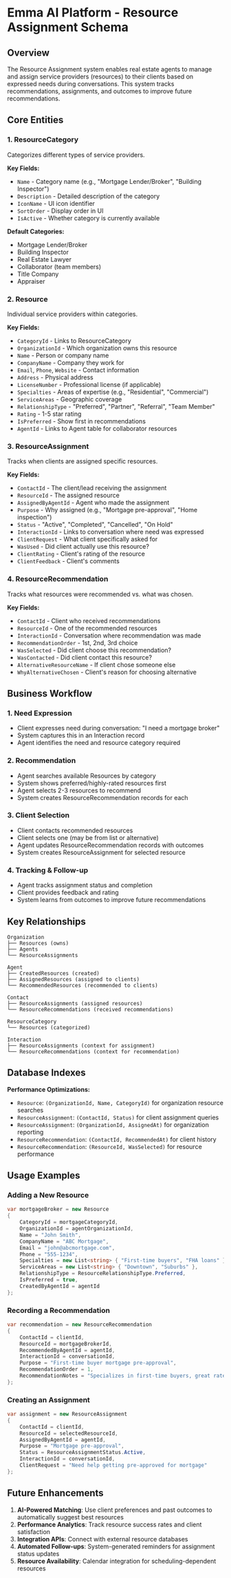 # Emma AI Platform - Resource Assignment Schema

## Overview

The Resource Assignment system enables real estate agents to manage and assign service providers (resources) to their clients based on expressed needs during conversations. This system tracks recommendations, assignments, and outcomes to improve future recommendations.

## Core Entities

### 1. ResourceCategory
Categorizes different types of service providers.

**Key Fields:**
- `Name` - Category name (e.g., "Mortgage Lender/Broker", "Building Inspector")
- `Description` - Detailed description of the category
- `IconName` - UI icon identifier
- `SortOrder` - Display order in UI
- `IsActive` - Whether category is currently available

**Default Categories:**
- Mortgage Lender/Broker
- Building Inspector  
- Real Estate Lawyer
- Collaborator (team members)
- Title Company
- Appraiser

### 2. Resource
Individual service providers within categories.

**Key Fields:**
- `CategoryId` - Links to ResourceCategory
- `OrganizationId` - Which organization owns this resource
- `Name` - Person or company name
- `CompanyName` - Company they work for
- `Email`, `Phone`, `Website` - Contact information
- `Address` - Physical address
- `LicenseNumber` - Professional license (if applicable)
- `Specialties` - Areas of expertise (e.g., "Residential", "Commercial")
- `ServiceAreas` - Geographic coverage
- `RelationshipType` - "Preferred", "Partner", "Referral", "Team Member"
- `Rating` - 1-5 star rating
- `IsPreferred` - Show first in recommendations
- `AgentId` - Links to Agent table for collaborator resources

### 3. ResourceAssignment
Tracks when clients are assigned specific resources.

**Key Fields:**
- `ContactId` - The client/lead receiving the assignment
- `ResourceId` - The assigned resource
- `AssignedByAgentId` - Agent who made the assignment
- `Purpose` - Why assigned (e.g., "Mortgage pre-approval", "Home inspection")
- `Status` - "Active", "Completed", "Cancelled", "On Hold"
- `InteractionId` - Links to conversation where need was expressed
- `ClientRequest` - What client specifically asked for
- `WasUsed` - Did client actually use this resource?
- `ClientRating` - Client's rating of the resource
- `ClientFeedback` - Client's comments

### 4. ResourceRecommendation
Tracks what resources were recommended vs. what was chosen.

**Key Fields:**
- `ContactId` - Client who received recommendations
- `ResourceId` - One of the recommended resources
- `InteractionId` - Conversation where recommendation was made
- `RecommendationOrder` - 1st, 2nd, 3rd choice
- `WasSelected` - Did client choose this recommendation?
- `WasContacted` - Did client contact this resource?
- `AlternativeResourceName` - If client chose someone else
- `WhyAlternativeChosen` - Client's reason for choosing alternative

## Business Workflow

### 1. Need Expression
- Client expresses need during conversation: "I need a mortgage broker"
- System captures this in an Interaction record
- Agent identifies the need and resource category required

### 2. Recommendation
- Agent searches available Resources by category
- System shows preferred/highly-rated resources first
- Agent selects 2-3 resources to recommend
- System creates ResourceRecommendation records for each

### 3. Client Selection
- Client contacts recommended resources
- Client selects one (may be from list or alternative)
- Agent updates ResourceRecommendation records with outcomes
- System creates ResourceAssignment for selected resource

### 4. Tracking & Follow-up
- Agent tracks assignment status and completion
- Client provides feedback and rating
- System learns from outcomes to improve future recommendations

## Key Relationships

```
Organization
├── Resources (owns)
├── Agents
└── ResourceAssignments

Agent
├── CreatedResources (created)
├── AssignedResources (assigned to clients)
└── RecommendedResources (recommended to clients)

Contact
├── ResourceAssignments (assigned resources)
└── ResourceRecommendations (received recommendations)

ResourceCategory
└── Resources (categorized)

Interaction
├── ResourceAssignments (context for assignment)
└── ResourceRecommendations (context for recommendation)
```

## Database Indexes

**Performance Optimizations:**
- `Resource`: `(OrganizationId, Name, CategoryId)` for organization resource searches
- `ResourceAssignment`: `(ContactId, Status)` for client assignment queries
- `ResourceAssignment`: `(OrganizationId, AssignedAt)` for organization reporting
- `ResourceRecommendation`: `(ContactId, RecommendedAt)` for client history
- `ResourceRecommendation`: `(ResourceId, WasSelected)` for resource performance

## Usage Examples

### Adding a New Resource
```csharp
var mortgageBroker = new Resource
{
    CategoryId = mortgageCategoryId,
    OrganizationId = agentOrganizationId,
    Name = "John Smith",
    CompanyName = "ABC Mortgage",
    Email = "john@abcmortgage.com",
    Phone = "555-1234",
    Specialties = new List<string> { "First-time buyers", "FHA loans" },
    ServiceAreas = new List<string> { "Downtown", "Suburbs" },
    RelationshipType = ResourceRelationshipType.Preferred,
    IsPreferred = true,
    CreatedByAgentId = agentId
};
```

### Recording a Recommendation
```csharp
var recommendation = new ResourceRecommendation
{
    ContactId = clientId,
    ResourceId = mortgageBrokerId,
    RecommendedByAgentId = agentId,
    InteractionId = conversationId,
    Purpose = "First-time buyer mortgage pre-approval",
    RecommendationOrder = 1,
    RecommendationNotes = "Specializes in first-time buyers, great rates"
};
```

### Creating an Assignment
```csharp
var assignment = new ResourceAssignment
{
    ContactId = clientId,
    ResourceId = selectedResourceId,
    AssignedByAgentId = agentId,
    Purpose = "Mortgage pre-approval",
    Status = ResourceAssignmentStatus.Active,
    InteractionId = conversationId,
    ClientRequest = "Need help getting pre-approved for mortgage"
};
```

## Future Enhancements

1. **AI-Powered Matching**: Use client preferences and past outcomes to automatically suggest best resources
2. **Performance Analytics**: Track resource success rates and client satisfaction
3. **Integration APIs**: Connect with external resource databases
4. **Automated Follow-ups**: System-generated reminders for assignment status updates
5. **Resource Availability**: Calendar integration for scheduling-dependent resources
